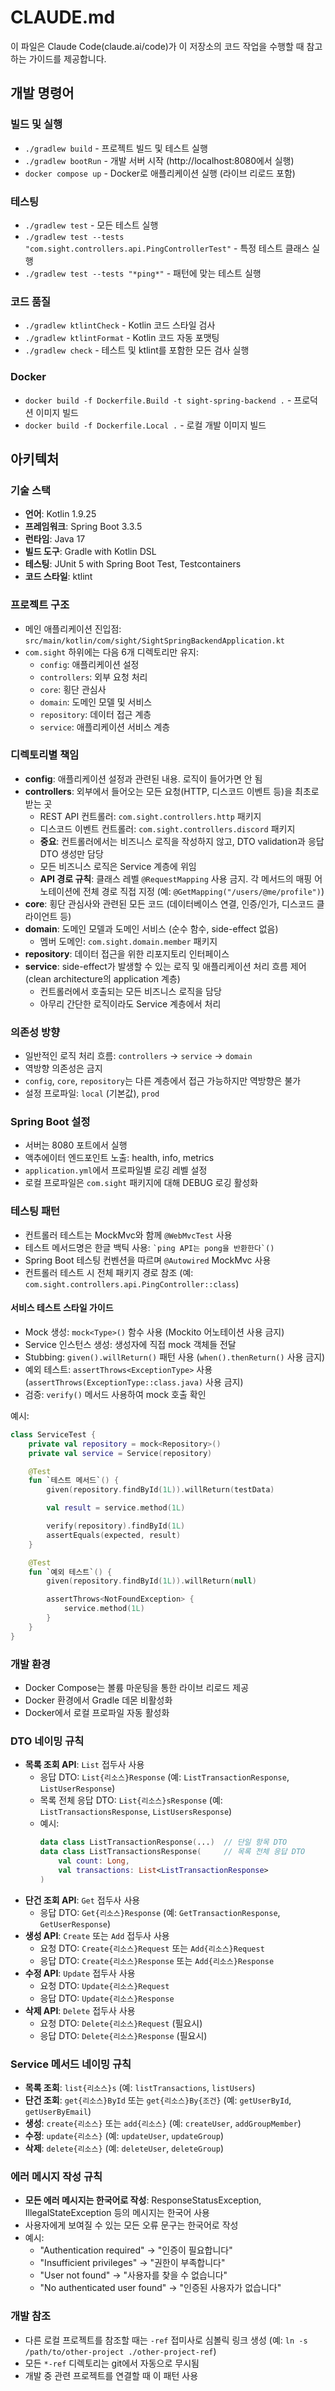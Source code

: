 # CLAUDE.md

이 파일은 Claude Code(claude.ai/code)가 이 저장소의 코드 작업을 수행할 때 참고하는 가이드를 제공합니다.

## 개발 명령어

### 빌드 및 실행
- `./gradlew build` - 프로젝트 빌드 및 테스트 실행
- `./gradlew bootRun` - 개발 서버 시작 (http://localhost:8080에서 실행)
- `docker compose up` - Docker로 애플리케이션 실행 (라이브 리로드 포함)

### 테스팅
- `./gradlew test` - 모든 테스트 실행
- `./gradlew test --tests "com.sight.controllers.api.PingControllerTest"` - 특정 테스트 클래스 실행
- `./gradlew test --tests "*ping*"` - 패턴에 맞는 테스트 실행

### 코드 품질
- `./gradlew ktlintCheck` - Kotlin 코드 스타일 검사
- `./gradlew ktlintFormat` - Kotlin 코드 자동 포맷팅
- `./gradlew check` - 테스트 및 ktlint를 포함한 모든 검사 실행

### Docker
- `docker build -f Dockerfile.Build -t sight-spring-backend .` - 프로덕션 이미지 빌드
- `docker build -f Dockerfile.Local .` - 로컬 개발 이미지 빌드

## 아키텍처

### 기술 스택
- **언어**: Kotlin 1.9.25
- **프레임워크**: Spring Boot 3.3.5
- **런타임**: Java 17
- **빌드 도구**: Gradle with Kotlin DSL
- **테스팅**: JUnit 5 with Spring Boot Test, Testcontainers
- **코드 스타일**: ktlint

### 프로젝트 구조
- 메인 애플리케이션 진입점: `src/main/kotlin/com/sight/SightSpringBackendApplication.kt`
- `com.sight` 하위에는 다음 6개 디렉토리만 유지:
  - `config`: 애플리케이션 설정
  - `controllers`: 외부 요청 처리
  - `core`: 횡단 관심사
  - `domain`: 도메인 모델 및 서비스
  - `repository`: 데이터 접근 계층
  - `service`: 애플리케이션 서비스 계층

### 디렉토리별 책임
- **config**: 애플리케이션 설정과 관련된 내용. 로직이 들어가면 안 됨
- **controllers**: 외부에서 들어오는 모든 요청(HTTP, 디스코드 이벤트 등)을 최초로 받는 곳
  - REST API 컨트롤러: `com.sight.controllers.http` 패키지
  - 디스코드 이벤트 컨트롤러: `com.sight.controllers.discord` 패키지
  - **중요**: 컨트롤러에서는 비즈니스 로직을 작성하지 않고, DTO validation과 응답 DTO 생성만 담당
  - 모든 비즈니스 로직은 Service 계층에 위임
  - **API 경로 규칙**: 클래스 레벨 `@RequestMapping` 사용 금지. 각 메서드의 매핑 어노테이션에 전체 경로 직접 지정 (예: `@GetMapping("/users/@me/profile")`)
- **core**: 횡단 관심사와 관련된 모든 코드 (데이터베이스 연결, 인증/인가, 디스코드 클라이언트 등)
- **domain**: 도메인 모델과 도메인 서비스 (순수 함수, side-effect 없음)
  - 멤버 도메인: `com.sight.domain.member` 패키지
- **repository**: 데이터 접근을 위한 리포지토리 인터페이스
- **service**: side-effect가 발생할 수 있는 로직 및 애플리케이션 처리 흐름 제어 (clean architecture의 application 계층)
  - 컨트롤러에서 호출되는 모든 비즈니스 로직을 담당
  - 아무리 간단한 로직이라도 Service 계층에서 처리

### 의존성 방향
- 일반적인 로직 처리 흐름: `controllers` → `service` → `domain`
- 역방향 의존성은 금지
- `config`, `core`, `repository`는 다른 계층에서 접근 가능하지만 역방향은 불가
- 설정 프로파일: `local` (기본값), `prod`

### Spring Boot 설정
- 서버는 8080 포트에서 실행
- 액추에이터 엔드포인트 노출: health, info, metrics
- `application.yml`에서 프로파일별 로깅 레벨 설정
- 로컬 프로파일은 `com.sight` 패키지에 대해 DEBUG 로깅 활성화

### 테스팅 패턴
- 컨트롤러 테스트는 MockMvc와 함께 `@WebMvcTest` 사용
- 테스트 메서드명은 한글 백틱 사용: `` `ping API는 pong을 반환한다`() ``
- Spring Boot 테스팅 컨벤션을 따르며 `@Autowired` MockMvc 사용
- 컨트롤러 테스트 시 전체 패키지 경로 참조 (예: `com.sight.controllers.api.PingController::class`)

#### 서비스 테스트 스타일 가이드
- Mock 생성: `mock<Type>()` 함수 사용 (Mockito 어노테이션 사용 금지)
- Service 인스턴스 생성: 생성자에 직접 mock 객체들 전달
- Stubbing: `given().willReturn()` 패턴 사용 (`when().thenReturn()` 사용 금지)
- 예외 테스트: `assertThrows<ExceptionType>` 사용 (`assertThrows(ExceptionType::class.java)` 사용 금지)
- 검증: `verify()` 메서드 사용하여 mock 호출 확인

예시:
```kotlin
class ServiceTest {
    private val repository = mock<Repository>()
    private val service = Service(repository)

    @Test
    fun `테스트 메서드`() {
        given(repository.findById(1L)).willReturn(testData)

        val result = service.method(1L)

        verify(repository).findById(1L)
        assertEquals(expected, result)
    }

    @Test
    fun `예외 테스트`() {
        given(repository.findById(1L)).willReturn(null)

        assertThrows<NotFoundException> {
            service.method(1L)
        }
    }
}
```

### 개발 환경
- Docker Compose는 볼륨 마운팅을 통한 라이브 리로드 제공
- Docker 환경에서 Gradle 데몬 비활성화
- Docker에서 로컬 프로파일 자동 활성화

### DTO 네이밍 규칙
- **목록 조회 API**: `List` 접두사 사용
  - 응답 DTO: `List{리소스}Response` (예: `ListTransactionResponse`, `ListUserResponse`)
  - 목록 전체 응답 DTO: `List{리소스}sResponse` (예: `ListTransactionsResponse`, `ListUsersResponse`)
  - 예시:
    ```kotlin
    data class ListTransactionResponse(...)  // 단일 항목 DTO
    data class ListTransactionsResponse(     // 목록 전체 응답 DTO
        val count: Long,
        val transactions: List<ListTransactionResponse>
    )
    ```
- **단건 조회 API**: `Get` 접두사 사용
  - 응답 DTO: `Get{리소스}Response` (예: `GetTransactionResponse`, `GetUserResponse`)
- **생성 API**: `Create` 또는 `Add` 접두사 사용
  - 요청 DTO: `Create{리소스}Request` 또는 `Add{리소스}Request`
  - 응답 DTO: `Create{리소스}Response` 또는 `Add{리소스}Response`
- **수정 API**: `Update` 접두사 사용
  - 요청 DTO: `Update{리소스}Request`
  - 응답 DTO: `Update{리소스}Response`
- **삭제 API**: `Delete` 접두사 사용
  - 요청 DTO: `Delete{리소스}Request` (필요시)
  - 응답 DTO: `Delete{리소스}Response` (필요시)

### Service 메서드 네이밍 규칙
- **목록 조회**: `list{리소스}s` (예: `listTransactions`, `listUsers`)
- **단건 조회**: `get{리소스}ById` 또는 `get{리소스}By{조건}` (예: `getUserById`, `getUserByEmail`)
- **생성**: `create{리소스}` 또는 `add{리소스}` (예: `createUser`, `addGroupMember`)
- **수정**: `update{리소스}` (예: `updateUser`, `updateGroup`)
- **삭제**: `delete{리소스}` (예: `deleteUser`, `deleteGroup`)

### 에러 메시지 작성 규칙
- **모든 에러 메시지는 한국어로 작성**: ResponseStatusException, IllegalStateException 등의 메시지는 한국어 사용
- 사용자에게 보여질 수 있는 모든 오류 문구는 한국어로 작성
- 예시:
  - "Authentication required" → "인증이 필요합니다"
  - "Insufficient privileges" → "권한이 부족합니다"
  - "User not found" → "사용자를 찾을 수 없습니다"
  - "No authenticated user found" → "인증된 사용자가 없습니다"

### 개발 참조
- 다른 로컬 프로젝트를 참조할 때는 `-ref` 접미사로 심볼릭 링크 생성 (예: `ln -s /path/to/other-project ./other-project-ref`)
- 모든 `*-ref` 디렉토리는 git에서 자동으로 무시됨
- 개발 중 관련 프로젝트를 연결할 때 이 패턴 사용